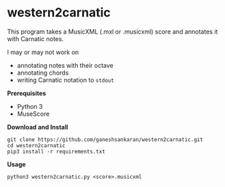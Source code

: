 # western2carnatic

This program takes a MusicXML (.mxl or .musicxml) score and annotates it with Carnatic notes.

I may or may not work on
- annotating notes with their octave
- annotating chords
- writing Carnatic notation to `stdout`

**Prerequisites**
- Python 3
- MuseScore

**Download and Install**
```
git clone https://github.com/ganeshsankaran/western2carnatic.git
cd western2carnatic
pip3 install -r requirements.txt
```

**Usage**
```
python3 western2carnatic.py <score>.musicxml
```
